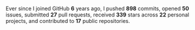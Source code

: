 Ever since I joined GitHub **6** years ago, I pushed **898** commits, opened **50** issues, submitted **27** pull requests, received **339** stars across **22** personal projects, and contributed to **17** public repositories.
